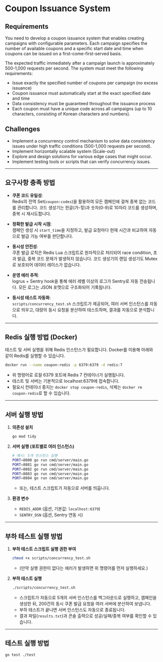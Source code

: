 # Coupon Issuance System

## Requirements

You need to develop a coupon issuance system that enables creating campaigns with configurable parameters. Each campaign specifies the number of available coupons and a specific start date and time when coupons can be issued on a first-come-first-served basis.

The expected traffic immediately after a campaign launch is approximately 500-1,000 requests per second. The system must meet the following requirements:

- Issue exactly the specified number of coupons per campaign (no excess issuance)
- Coupon issuance must automatically start at the exact specified date and time
- Data consistency must be guaranteed throughout the issuance process
- Each coupon must have a unique code across all campaigns (up to 10 characters, consisting of Korean characters and numbers).

## Challenges

- Implement a concurrency control mechanism to solve data consistency issues under high traffic conditions (500-1,000 requests per second).
- Implement horizontally scalable system (Scale-out)
- Explore and design solutions for various edge cases that might occur.
- Implement testing tools or scripts that can verify concurrency issues.

---

## 요구사항 충족 방법

- **쿠폰 코드 유일성**:  
  Redis의 전역 Set(`coupon:codes`)을 활용하여 모든 캠페인에 걸쳐 중복 없는 코드를 관리합니다.
  코드 생성기는 한글(가-힣)과 숫자(0-9)로 10자리 코드를 생성하며, 중복 시 재시도합니다.

- **정확한 발급 시작 시점**:  
  캠페인 생성 시 `start_time`을 지정하고, 발급 요청마다 현재 시간과 비교하여 자동으로 발급 가능 여부를 판단합니다.

- **동시성 안전성**:  
  쿠폰 발급 로직은 Redis Lua 스크립트로 원자적으로 처리되어 race condition, 초과 발급, 중복 코드 문제가 발생하지 않습니다.
  코드 생성기의 랜덤 생성기도 Mutex로 보호되어 데이터 레이스가 없습니다.

- **운영 에러 추적**:  
  logrus + Sentry hook을 통해 에러 레벨 이상의 로그가 Sentry로 자동 전송됩니다.
  모든 로그는 JSON 포맷으로 구조화되어 기록됩니다.

- **동시성 테스트 자동화**:  
  `scripts/concurrency_test.sh` 스크립트가 제공되어, 여러 서버 인스턴스를 자동으로 띄우고, 대량의 동시 요청을 분산하여 테스트하며, 결과를 자동으로 분석합니다.

---

## Redis 실행 방법 (Docker)

테스트 및 서버 실행을 위해 Redis 인스턴스가 필요합니다. Docker를 이용해 아래와 같이 Redis를 실행할 수 있습니다.

```bash
docker run --name coupon-redis -p 6379:6379 -d redis:7
```
- 위 명령어로 로컬 6379 포트에 Redis 7 컨테이너가 실행됩니다.
- 테스트 및 서버는 기본적으로 localhost:6379에 접속합니다.
- 필요시 컨테이너 중지는 `docker stop coupon-redis`, 삭제는 `docker rm coupon-redis`로 할 수 있습니다.

---

## 서버 실행 방법

1. **의존성 설치**
    ```bash
    go mod tidy
    ```

2. **서버 실행 (포트별로 여러 인스턴스)**
    ```bash
    # 예시: 5개 인스턴스 실행
    PORT=8080 go run cmd/server/main.go
    PORT=8081 go run cmd/server/main.go
    PORT=8082 go run cmd/server/main.go
    PORT=8083 go run cmd/server/main.go
    PORT=8084 go run cmd/server/main.go
    ```
    - 또는, 테스트 스크립트가 자동으로 서버를 띄웁니다.

3. **환경 변수**
    - `REDIS_ADDR` (옵션, 기본값: `localhost:6379`)
    - `SENTRY_DSN` (옵션, Sentry 연동 시)

---

## 부하 테스트 실행 방법

1. **부하 테스트 스크립트 실행 권한 부여**
    ```bash
    chmod +x scripts/concurrency_test.sh
    ```
    - (만약 실행 권한이 없다는 에러가 발생하면 위 명령어를 먼저 실행하세요.)

2. **부하 테스트 실행**
    ```bash
    ./scripts/concurrency_test.sh
    ```

    - 스크립트가 자동으로 5개의 서버 인스턴스를 백그라운드로 실행하고, 캠페인을 생성한 뒤, 200건의 동시 쿠폰 발급 요청을 여러 서버에 분산하여 보냅니다.
    - 부하 테스트가 끝나면 서버 인스턴스도 자동으로 종료됩니다.
    - 결과 파일(`results.txt`)과 콘솔 출력으로 성공/실패/중복 여부를 확인할 수 있습니다.

---

## 테스트 실행 방법

```bash
go test ./test
```